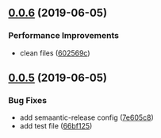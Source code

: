 ## [0.0.6](https://github.com/searchfe/mole-cli/compare/v0.0.5...v0.0.6) (2019-06-05)


### Performance Improvements

* clean files ([602569c](https://github.com/searchfe/mole-cli/commit/602569c))

## [0.0.5](https://github.com/searchfe/mole-cli/compare/v0.0.4...v0.0.5) (2019-06-05)


### Bug Fixes

* add semaantic-release config ([7e605c8](https://github.com/searchfe/mole-cli/commit/7e605c8))
* add test file ([66bf125](https://github.com/searchfe/mole-cli/commit/66bf125))

